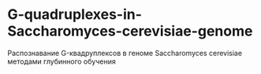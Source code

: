 # G-quadruplexes-in-Saccharomyces-cerevisiae-genome
Распознавание G-квадруплексов в геноме Saccharomyces cerevisiae методами глубинного обучения
